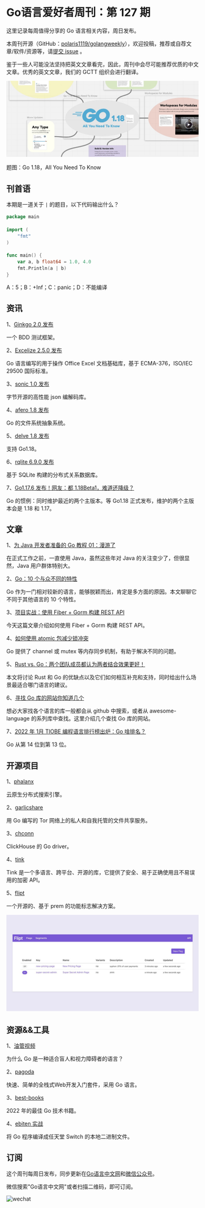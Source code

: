 # Go语言爱好者周刊：第 127 期

这里记录每周值得分享的 Go 语言相关内容，周日发布。

本周刊开源（GitHub：[polaris1119/golangweekly](https://github.com/polaris1119/golangweekly)），欢迎投稿，推荐或自荐文章/软件/资源等，请[提交 issue](https://github.com/polaris1119/golangweekly/issues) 。

鉴于一些人可能没法坚持把英文文章看完，因此，周刊中会尽可能推荐优质的中文文章。优秀的英文文章，我们的 GCTT 组织会进行翻译。

![](imgs/issue127/cover.jpg)

题图：Go 1.18，All You Need To Know

## 刊首语

本期是一道关于 `|` 的题目，以下代码输出什么？

```go
package main

import (
	"fmt"
)

func main() {
	var a, b float64 = 1.0, 4.0
	fmt.Println(a | b)
}
```

A：5；B：+Inf；C：panic；D：不能编译

## 资讯

1、[Ginkgo 2.0 发布](https://github.com/onsi/ginkgo)

一个 BDD 测试框架。

2、[Excelize 2.5.0 发布](https://xuri.me/excelize/zh-hans/releases/v2.5.0.html)

Go 语言编写的用于操作 Office Excel 文档基础库，基于 ECMA-376，ISO/IEC 29500 国际标准。

3、[sonic 1.0 发布](https://github.com/bytedance/sonic)

字节开源的高性能 json 编解码库。

4、[afero 1.8 发布](https://github.com/spf13/afero)

Go 的文件系统抽象系统。

5、[delve 1.8 发布](https://github.com/go-delve/delve)

支持 Go1.18。

6、[rqlite 6.9.0 发布](https://github.com/rqlite/rqlite)

基于 SQLite 构建的分布式关系数据库。

7、[Go1.17.6 发布！网友：都 1.18Beta1，难道还降级？](https://mp.weixin.qq.com/s/prs19Y-G2m12r7sZk10NNw)

Go 的惯例：同时维护最近的两个主版本。等 Go1.18 正式发布，维护的两个主版本会是 1.18 和 1.17。

## 文章

1、[为 Java 开发者准备的 Go 教程 01：漫游了](https://mp.weixin.qq.com/s/SHbJhAHylbmmWZ0ccrk-Fw)

在正式工作之前，一直使用 Java，虽然这些年对 Java 的关注变少了，但很显然，Java 用户群体特别大。

2、[Go：10 个与众不同的特性](https://mp.weixin.qq.com/s/nzm7VaP47Cj2v0nz4GqBfQ)

Go 作为一门相对较新的语言，能够脱颖而出，肯定是多方面的原因。本文聊聊它不同于其他语言的 10 个特性。

3、[项目实战：使用 Fiber + Gorm 构建 REST API](https://mp.weixin.qq.com/s/RqUOLP-OG_wOpCzxVTAl6w)

今天这篇文章介绍如何使用 Fiber + Gorm 构建 REST API。

4、[如何使用 atomic 包减少锁冲突](https://mp.weixin.qq.com/s/F6EWMOETRisR0Jirzf6k0g)

Go 提供了 channel 或 mutex 等内存同步机制，有助于解决不同的问题。

5、[Rust vs. Go：两个团队成员都认为两者结合效果更好！](https://mp.weixin.qq.com/s/Tv8SKmsRcYbBjsO_9armlA)

本文将讨论 Rust 和 Go 的优缺点以及它们如何相互补充和支持，同时给出什么场景最适合哪门语言的建议。

6、[寻找 Go 库的网站你知道几个](https://mp.weixin.qq.com/s/RE8b6qj6DQ27a1x8_9nkhg)

想必大家找各个语言的库一般都会从 github 中搜索，或者从 awesome-language 的系列库中查找。这里介绍几个查找 Go 库的网站。

7、[2022 年 1月 TIOBE 编程语言排行榜出炉：Go 啥排名？](https://mp.weixin.qq.com/s/szTTRSxxAcy1iIyx8GXOYg)

Go 从第 14 位到第 13 位。

## 开源项目

1、[phalanx](https://github.com/mosuka/phalanx)

云原生分布式搜索引擎。

2、[garlicshare](https://github.com/R4yGM/garlicshare)

用 Go 编写的 Tor 网络上的私人和自我托管的文件共享服务。

3、[chconn](https://github.com/vahid-sohrabloo/chconn)

ClickHouse 的 Go driver。

4、[tink](https://github.com/google/tink)

Tink 是一个多语言、跨平台、开源的库，它提供了安全、易于正确使用且不易误用的加密 API。

5、[flipt](https://github.com/markphelps/flipt)

一个开源的、基于 prem 的功能标志解决方案。

![](imgs/issue127/flipt.jpeg)

## 资源&&工具

1、[油管视频](https://www.youtube.com/watch?v=o-4DeG6SoZA)

为什么 Go 是一种适合盲人和视力障碍者的语言？

2、[pagoda](https://github.com/mikestefanello/pagoda)

快速、简单的全栈式Web开发入门套件，采用 Go 语言。

3、[best-books](https://bitfieldconsulting.com/golang/best-books)

2022 年的最佳 Go 技术书籍。

4、[ebiten 实战](https://ebiten.org/blog/native_compiling_for_nintendo_switch.html)

将 Go 程序编译成任天堂 Switch 的本地二进制文件。

## 订阅

这个周刊每周日发布，同步更新在[Go语言中文网](https://studygolang.com/go/weekly)和[微信公众号](https://weixin.sogou.com/weixin?query=Go%E8%AF%AD%E8%A8%80%E4%B8%AD%E6%96%87%E7%BD%91)。

微信搜索"Go语言中文网"或者扫描二维码，即可订阅。

![wechat](imgs/wechat.png)
